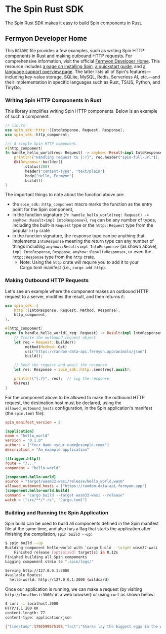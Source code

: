 # The Spin Rust SDK

The Spin Rust SDK makes it easy to build Spin components in Rust.

## Fermyon Developer Home

This `README` file provides a few examples, such as writing Spin HTTP components in Rust and making outbound HTTP requests. For comprehensive information, visit the official [Fermyon Developer Home](https://developer.fermyon.com/). This resource includes [a page on installing Spin](https://developer.fermyon.com/spin/v2/install#installing-spin), [a quickstart guide](https://developer.fermyon.com/spin/v2/quickstart), and [a language support overview page](https://developer.fermyon.com/spin/v2/language-support-overview). The latter lists all of Spin's features—including key-value storage, SQLite, MySQL, Redis, Serverless AI, etc.—and their implementation in specific languages such as Rust, TS/JS, Python, and TinyGo.

### Writing Spin HTTP Components in Rust

This library simplifies writing Spin HTTP components. Below is an example of
such a component:

```rust
// lib.rs
use spin_sdk::http::{IntoResponse, Request, Response};
use spin_sdk::http_component;

/// A simple Spin HTTP component.
#[http_component]
fn handle_hello_world(req: Request) -> anyhow::Result<impl IntoResponse> {
    println!("Handling request to {:?}", req.header("spin-full-url"));
    Ok(Response::builder()
        .status(200)
        .header("content-type", "text/plain")
        .body("Hello, Fermyon")
        .build())
}
```

The important things to note about the function above are:

- the `spin_sdk::http_component` macro marks the function as the entry point for the Spin component,
- in the function signature (`fn handle_hello_world(req: Request) -> anyhow::Result<impl IntoResponse>`), `req` can be any number of types, including the built-in `Request` type or the `http::Request` type from the popular `http` crate
- in the function signature, the response type can be anything that implements `IntoResponse` meaning the return type can any number of things including `anyhow::Result<impl IntoResponse>` (as shown above), `impl IntoResponse`, `Response`, `anyhow::Result<Response>`, or even the `http::Response` type from the `http` crate. 
  - Note: Using the `http` crate will require you to add it to your Cargo.toml manifest (i.e., `cargo add http`).

### Making Outbound HTTP Requests

Let's see an example where the component makes an outbound HTTP request to a server, modifies the result, and then returns it:

```rust
use spin_sdk::{
    http::{IntoResponse, Request, Method, Response},
    http_component,
};

#[http_component]
async fn handle_hello_world(_req: Request) -> Result<impl IntoResponse> {
    // Create the outbound request object
    let req = Request::builder()
        .method(Method::Get)
        .uri("https://random-data-api.fermyon.app/animals/json")
        .build();

    // Send the request and await the response
    let res: Response = spin_sdk::http::send(req).await?;

    println!("{:?}", res);  // log the response
    Ok(res)
}
```

For the component above to be allowed to make the outbound HTTP request, the destination host must be declared, using the `allowed_outbound_hosts` configuration, in the Spin application's manifest (the `spin.toml` file):

```toml
spin_manifest_version = 2

[application]
name = "hello_world"
version = "0.1.0"
authors = ["Your Name <your-name@example.com>"]
description = "An example application"

[[trigger.http]]
route = "/..."
component = "hello-world"

[component.hello-world]
source = "target/wasm32-wasi/release/hello_world.wasm"
allowed_outbound_hosts = ["https://random-data-api.fermyon.app"]
[component.hello-world.build]
command = "cargo build --target wasm32-wasi --release"
watch = ["src/**/*.rs", "Cargo.toml"]
```

### Building and Running the Spin Application

Spin build can be used to build all components defined in the Spin manifest file at the same time, and also has a flag that starts the application after finishing the compilation, `spin build --up`:

```bash
$ spin build --up
Building component hello-world with `cargo build --target wasm32-wasi --release`
    Finished release [optimized] target(s) in 0.12s
Finished building all Spin components
Logging component stdio to ".spin/logs/"

Serving http://127.0.0.1:3000
Available Routes:
  hello-world: http://127.0.0.1:3000 (wildcard)
```

Once our application is running, we can make a request (by visiting `http://localhost:3000/` in a web browser) or using `curl` as shown below:

```bash
$ curl -i localhost:3000
HTTP/1.1 200 OK
content-length: 77
content-type: application/json

{"timestamp":1702599575198,"fact":"Sharks lay the biggest eggs in the world"}
```
